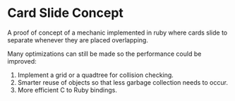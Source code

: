 # Card Slide Concept

A proof of concept of a mechanic implemented in ruby where cards slide to separate whenever they are placed overlapping.

Many optimizations can still be made so the performance could be improved:

1. Implement a grid or a quadtree for collision checking.
2. Smarter reuse of objects so that less garbage collection needs to occur.
3. More efficient C to Ruby bindings.
